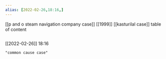 ```yaml
---
alias: [2022-02-26,18:16,]
---
```

[[p and o steam navigation company case]] [[1999]] [[kasturilal case]]
table of content
```toc
```

[[2022-02-26]] 18:16

```query
"common cause case"
```
